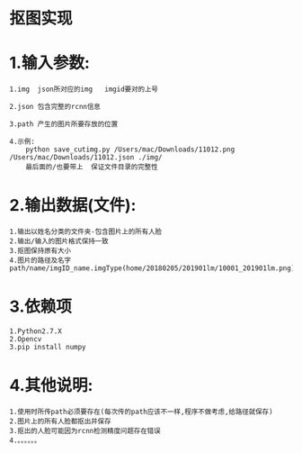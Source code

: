 # 抠图实现
# 1.输入参数:
	1.img  json所对应的img   imgid要对的上号
	
	2.json 包含完整的rcnn信息 
	
	3.path 产生的图片所要存放的位置

	4.示例:
		python save_cutimg.py /Users/mac/Downloads/11012.png /Users/mac/Downloads/11012.json ./img/
		最后面的/也要带上  保证文件目录的完整性

# 2.输出数据(文件):
	1.输出以姓名分类的文件夹-包含图片上的所有人脸
	2.输出/输入的图片格式保持一致
	3.抠图保持原有大小
	4.图片的路径及名字  path/name/imgID_name.imgType(home/20180205/201901lm/10001_201901lm.png)

# 3.依赖项
	1.Python2.7.X
	2.Opencv
	3.pip install numpy

# 4.其他说明:
	1.使用时所传path必须要存在(每次传的path应该不一样,程序不做考虑,给路径就保存)
	2.图片上的所有人脸都抠出并保存
	3.抠出的人脸可能因为rcnn检测精度问题存在错误
	4.。。。。。。